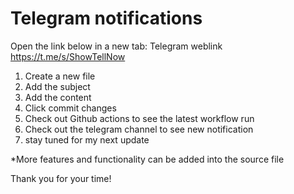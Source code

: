 # Telegram notifications

Open the link below in a new tab:
Telegram weblink
https://t.me/s/ShowTellNow

1) Create a new file
2) Add the subject
3) Add the content
4) Click commit changes
5) Check out Github actions to see the latest workflow run
6) Check out the telegram channel to see new notification 
7) stay tuned for my next update

*More features and functionality can be added into the source file


Thank you for your time!
